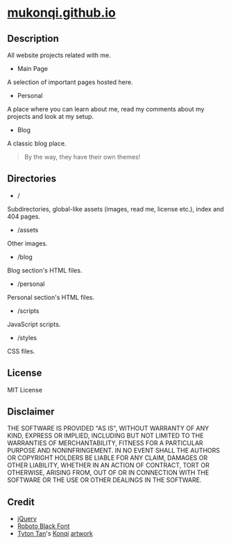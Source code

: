 # [mukonqi.github.io](https://mukonqi.github.io)
## Description
All website projects related with me.

- Main Page

A selection of important pages hosted here.
- Personal

A place where you can learn about me, read my comments about my projects and look at my setup.
- Blog

A classic blog place.

> By the way, they have their own themes!

## Directories
- /

Subdirectories, global-like assets (images, read me, license etc.), index and 404 pages.
- /assets

Other images.
- /blog

Blog section's HTML files.
- /personal

Personal section's HTML files.
- /scripts

JavaScript scripts.
- /styles

CSS files.


## License
MIT License

## Disclaimer
THE SOFTWARE IS PROVIDED "AS IS", WITHOUT WARRANTY OF ANY KIND,
EXPRESS OR IMPLIED, INCLUDING BUT NOT LIMITED TO THE WARRANTIES OF
MERCHANTABILITY, FITNESS FOR A PARTICULAR PURPOSE AND
NONINFRINGEMENT. IN NO EVENT SHALL THE AUTHORS OR COPYRIGHT HOLDERS BE
LIABLE FOR ANY CLAIM, DAMAGES OR OTHER LIABILITY, WHETHER IN AN ACTION
OF CONTRACT, TORT OR OTHERWISE, ARISING FROM, OUT OF OR IN CONNECTION
WITH THE SOFTWARE OR THE USE OR OTHER DEALINGS IN THE SOFTWARE.

## Credit
- [jQuery](https://jquery.com/)
- [Roboto Black Font](https://fonts.google.com/specimen/Roboto)
- [Tyton Tan](https://tysontan.com)'s [Konqi](https://community.kde.org/Promo/Material/Mascots) [artwork](https://community.kde.org/File:Mascot_konqi.png)